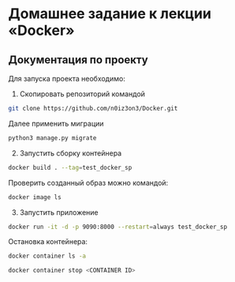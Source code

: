 # Домашнее задание к лекции «Docker»

## Документация по проекту

Для запуска проекта необходимо:
1. Скопировать репозиторий командой  

```bash
git clone https://github.com/n0iz3on3/Docker.git
```
Далее применить миграции
```bash
python3 manage.py migrate
```

2. Запустить сборку контейнера

```bash
docker build . --tag=test_docker_sp
```

Проверить созданный образ можно командой:

```bash
docker image ls
```

3. Запустить приложение

```bash
docker run -it -d -p 9090:8000 --restart=always test_docker_sp
```

Остановка контейнера:

```bash
docker container ls -a
```

```bash
docker container stop <CONTAINER ID>
```
